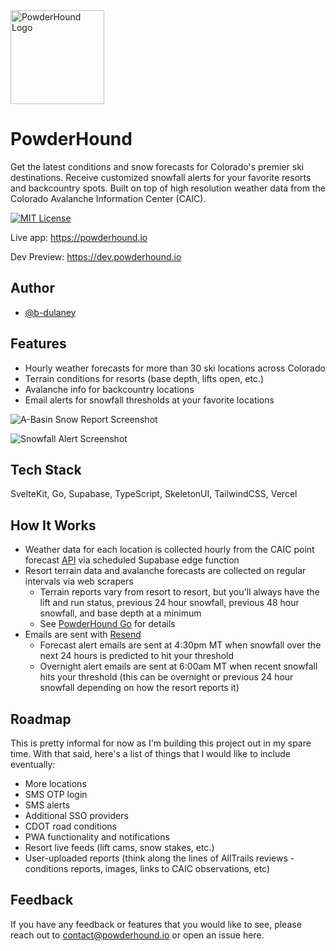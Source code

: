 <picture>
  <img alt="PowderHound Logo" src="https://powderhound-static-images.s3.us-east-2.amazonaws.com/logo-256px.png" width="150px">
</picture>

# PowderHound

Get the latest conditions and snow forecasts for Colorado's premier ski destinations. Receive customized snowfall alerts for your favorite resorts and backcountry spots. Built on top of high resolution weather data from the Colorado Avalanche Information Center (CAIC).

[![MIT License](https://img.shields.io/badge/License-MIT-green.svg)](https://choosealicense.com/licenses/mit/)

Live app: https://powderhound.io

Dev Preview: https://dev.powderhound.io

## Author

- [@b-dulaney](https://github.com/b-dulaney)

## Features

- Hourly weather forecasts for more than 30 ski locations across Colorado
- Terrain conditions for resorts (base depth, lifts open, etc.)
- Avalanche info for backcountry locations
- Email alerts for snowfall thresholds at your favorite locations

![A-Basin Snow Report Screenshot](https://github.com/b-dulaney/powder-hound/assets/52844767/36e01461-2c40-41e1-a957-7810ecd706ca)

![Snowfall Alert Screenshot](https://github.com/b-dulaney/powder-hound/assets/52844767/4781a9c1-b4c4-4bad-ae2e-c69642732588)


## Tech Stack

SvelteKit, Go, Supabase, TypeScript, SkeletonUI, TailwindCSS, Vercel

## How It Works

- Weather data for each location is collected hourly from the CAIC point forecast [API](https://avalanche.state.co.us/weather/point-forecasts) via scheduled Supabase edge function
- Resort terrain data and avalanche forecasts are collected on regular intervals via web scrapers
  - Terrain reports vary from resort to resort, but you'll always have the lift and run status, previous 24 hour snowfall, previous 48 hour snowfall, and base depth at a minimum
  - See [PowderHound Go](https://github.com/b-dulaney/powder-hound-go) for details
- Emails are sent with [Resend](https://resend.com/overview)
  - Forecast alert emails are sent at 4:30pm MT when snowfall over the next 24 hours is predicted to hit your threshold
  - Overnight alert emails are sent at 6:00am MT when recent snowfall hits your threshold (this can be overnight or previous 24 hour snowfall depending on how the resort reports it)

## Roadmap

This is pretty informal for now as I'm building this project out in my spare time. With that said, here's a list of things that I would like to include eventually:

- More locations
- SMS OTP login
- SMS alerts
- Additional SSO providers
- CDOT road conditions
- PWA functionality and notifications
- Resort live feeds (lift cams, snow stakes, etc.)
- User-uploaded reports (think along the lines of AllTrails reviews - conditions reports, images, links to CAIC observations, etc)

## Feedback

If you have any feedback or features that you would like to see, please reach out to contact@powderhound.io or open an issue here.
